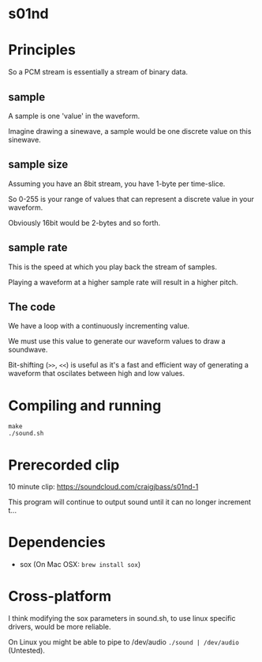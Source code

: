 s01nd
=====

# Principles

So a PCM stream is essentially a stream of binary data.

## sample
A sample is one 'value' in the waveform.

Imagine drawing a sinewave, a sample would be one discrete value on this sinewave.

## sample size
Assuming you have an 8bit stream, you have 1-byte per time-slice. 

So 0-255 is your range of values that can represent a discrete value in your waveform.

Obviously 16bit would be 2-bytes and so forth.

## sample rate
This is the speed at which you play back the stream of samples.

Playing a waveform at a higher sample rate will result in a higher pitch.

## The code
We have a loop with a continuously incrementing value.

We must use this value to generate our waveform values to draw a soundwave.

Bit-shifting (```>>```, ``<<``) is useful as it's a fast and efficient way of generating a waveform that oscilates between high and low values.



# Compiling and running

```shell
make
./sound.sh
```

# Prerecorded clip

10 minute clip: https://soundcloud.com/craigjbass/s01nd-1

This program will continue to output sound until it can no longer increment t...

# Dependencies

- sox (On Mac OSX: ```brew install sox```)

# Cross-platform
I think modifying the sox parameters in sound.sh, to use linux specific drivers, would be more reliable.

On Linux you might be able to pipe to /dev/audio ```./sound | /dev/audio``` (Untested). 
